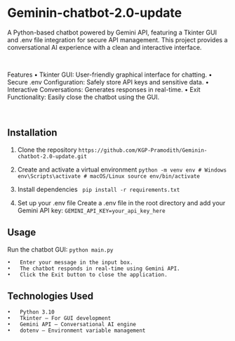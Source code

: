 # Geminin-chatbot-2.0-update

A Python-based chatbot powered by Gemini API, featuring a Tkinter GUI and .env file integration for secure API management. This project provides a conversational AI experience with a clean and interactive interface.

<br>

Features
	•	Tkinter GUI: User-friendly graphical interface for chatting.
	•	Secure .env Configuration: Safely store API keys and sensitive data.
	•	Interactive Conversations: Generates responses in real-time.
	•	Exit Functionality: Easily close the chatbot using the GUI.
 
<br>

## Installation
1.	Clone the repository
         ``` https://github.com/KGP-Pramodith/Geminin-chatbot-2.0-update.git ```

2.	Create and activate a virtual environment
        ```
        python -m venv env
        # Windows
        env\Scripts\activate
        # macOS/Linux
        source env/bin/activate ```

3.	Install dependencies
         ` pip install -r requirements.txt`
    	
5.	Set up your .env file
     Create a .env file in the root directory and add your Gemini API key:
    	  `GEMINI_API_KEY=your_api_key_here`

## Usage

Run the chatbot GUI:
    `python main.py`

	•	Enter your message in the input box.
	•	The chatbot responds in real-time using Gemini API.
	•	Click the Exit button to close the application.

 ## Technologies Used
	•	Python 3.10
	•	Tkinter – For GUI development
	•	Gemini API – Conversational AI engine
	•	dotenv – Environment variable management

